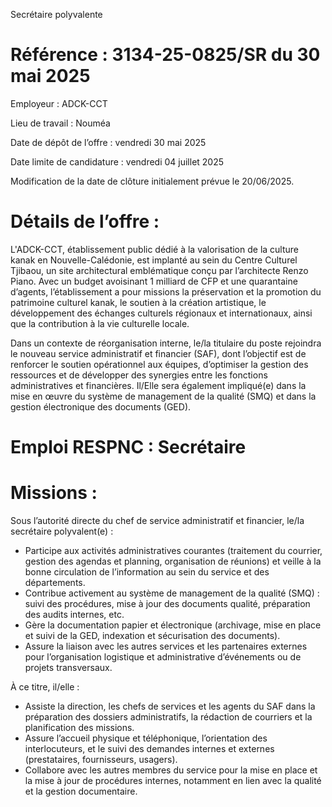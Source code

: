 Secrétaire polyvalente
# Référence : 3134-25-0825/SR du 30 mai 2025

Employeur : ADCK-CCT

Lieu de travail : Nouméa

Date de dépôt de l’offre : vendredi 30 mai 2025

Date limite de candidature : vendredi 04 juillet 2025

Modification de la date de clôture initialement prévue le 20/06/2025.

# Détails de l’offre :

L'ADCK-CCT, établissement public dédié à la valorisation de la culture kanak en Nouvelle-Calédonie, est implanté au sein du Centre Culturel Tjibaou, un site architectural emblématique conçu par l’architecte Renzo Piano. Avec un budget avoisinant 1 milliard de CFP et une quarantaine d’agents, l’établissement a pour missions la préservation et la promotion du patrimoine culturel kanak, le soutien à la création artistique, le développement des échanges culturels régionaux et internationaux, ainsi que la contribution à la vie culturelle locale.

Dans un contexte de réorganisation interne, le/la titulaire du poste rejoindra le nouveau service administratif et financier (SAF), dont l’objectif est de renforcer le soutien opérationnel aux équipes, d’optimiser la gestion des ressources et de développer des synergies entre les fonctions administratives et financières. Il/Elle sera également impliqué(e) dans la mise en œuvre du système de management de la qualité (SMQ) et dans la gestion électronique des documents (GED).

# Emploi RESPNC : Secrétaire

# Missions :

Sous l’autorité directe du chef de service administratif et financier, le/la secrétaire polyvalent(e) :

- Participe aux activités administratives courantes (traitement du courrier, gestion des agendas et planning, organisation de réunions) et veille à la bonne circulation de l’information au sein du service et des départements.
- Contribue activement au système de management de la qualité (SMQ) : suivi des procédures, mise à jour des documents qualité, préparation des audits internes, etc.
- Gère la documentation papier et électronique (archivage, mise en place et suivi de la GED, indexation et sécurisation des documents).
- Assure la liaison avec les autres services et les partenaires externes pour l’organisation logistique et administrative d’événements ou de projets transversaux.

À ce titre, il/elle :

- Assiste la direction, les chefs de services et les agents du SAF dans la préparation des dossiers administratifs, la rédaction de courriers et la planification des missions.
- Assure l’accueil physique et téléphonique, l’orientation des interlocuteurs, et le suivi des demandes internes et externes (prestataires, fournisseurs, usagers).
- Collabore avec les autres membres du service pour la mise en place et la mise à jour de procédures internes, notamment en lien avec la qualité et la gestion documentaire.

